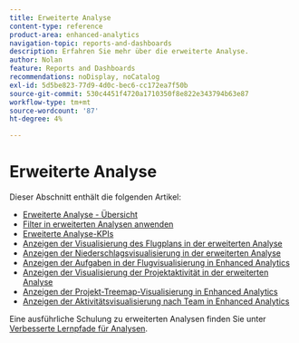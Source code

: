 ```yaml
---
title: Erweiterte Analyse
content-type: reference
product-area: enhanced-analytics
navigation-topic: reports-and-dashboards
description: Erfahren Sie mehr über die erweiterte Analyse.
author: Nolan
feature: Reports and Dashboards
recommendations: noDisplay, noCatalog
exl-id: 5d5be823-77d9-4d0c-bec6-cc172ea7f50b
source-git-commit: 530c4451f4720a1710350f8e822e343794b63e87
workflow-type: tm+mt
source-wordcount: '87'
ht-degree: 4%

---
```


# Erweiterte Analyse

Dieser Abschnitt enthält die folgenden Artikel:

* [Erweiterte Analyse - Übersicht](../enhanced-analytics/enhanced-analytics-overview.md)
* [Filter in erweiterten Analysen anwenden](../enhanced-analytics/use-enhanced-analytics-filters.md)
* [Erweiterte Analyse-KPIs](../enhanced-analytics/understand-enhanced-analytics-kpis.md)
* [Anzeigen der Visualisierung des Flugplans in der erweiterten Analyse](../enhanced-analytics/flight-plan-overview.md)
* [Anzeigen der Niederschlagsvisualisierung in der erweiterten Analyse](../enhanced-analytics/burndown-overview.md)
* [Anzeigen der Aufgaben in der Flugvisualisierung in Enhanced Analytics](../enhanced-analytics/tasks-in-flight-overview.md)
* [Anzeigen der Visualisierung der Projektaktivität in der erweiterten Analyse](../enhanced-analytics/project-activity-overview.md)
* [Anzeigen der Projekt-Treemap-Visualisierung in Enhanced Analytics](../enhanced-analytics/project-treemap-overview.md)
* [Anzeigen der Aktivitätsvisualisierung nach Team in Enhanced Analytics](../enhanced-analytics/activity-by-team-overview.md)
<!--
* [View the Resource capacity visualization in Enhanced analytics](../enhanced-analytics/resource-capacity-overview.md) 
* [View the Team capacity visualization in Enhanced analytics](../enhanced-analytics/team-capacity-overview.md) 
* [View Enhanced analytics visualizations by duration](../enhanced-analytics/view-enhanced-analytics-charts-duration.md)-->

<!--
  <li data-mc-conditions="QuicksilverOrClassic.Draft mode"><a href="../enhanced-analytics/trend-views-overview.md" class="MCXref xref" xrefformat="{para}">Trend views overview</a> </li>
  -->

Eine ausführliche Schulung zu erweiterten Analysen finden Sie unter [Verbesserte Lernpfade für Analysen](https://one.workfront.com/s/enhanced-analytics-program).
